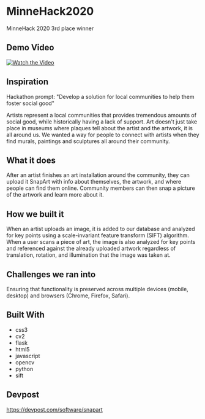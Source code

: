 # MinneHack2020
MinneHack 2020 3rd place winner

## Demo Video
[![Watch the Video](https://img.youtube.com/vi/MC2t7IUA2lI/0.jpg)](https://www.youtube.com/watch?v=MC2t7IUA2lI&feature=emb_title)


## Inspiration
Hackathon prompt: "Develop a solution for local communities to help them foster social good"

Artists represent a local communities that provides tremendous amounts of social good, while historically having a lack of support. Art doesn't just take place in museums where plaques tell about the artist and the artwork, it is all around us. We wanted a way for people to connect with artists when they find murals, paintings and sculptures all around their community.

## What it does
After an artist finishes an art installation around the community, they can upload it SnapArt with info about themselves, the artwork, and where people can find them online. Community members can then snap a picture of the artwork and learn more about it.

## How we built it
When an artist uploads an image, it is added to our database and analyzed for key points using a scale-invariant feature transform (SIFT) algorithm. When a user scans a piece of art, the image is also analyzed for key points and referenced against the already uploaded artwork regardless of translation, rotation, and illumination that the image was taken at.

## Challenges we ran into
Ensuring that functionality is preserved across multiple devices (mobile, desktop) and browsers (Chrome, Firefox, Safari).

## Built With
* css3
* cv2
* flask
* html5
* javascript
* opencv
* python
* sift


## Devpost
https://devpost.com/software/snapart
